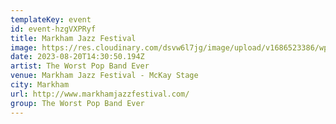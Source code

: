 ```yaml
---
templateKey: event
id: event-hzgVXPRyf
title: Markham Jazz Festival
image: https://res.cloudinary.com/dsvw6l7jg/image/upload/v1686523386/wpbe_i_see_the_light_mxudmc.jpg
date: 2023-08-20T14:30:50.194Z
artist: The Worst Pop Band Ever
venue: Markham Jazz Festival - McKay Stage
city: Markham
url: http://www.markhamjazzfestival.com/
group: The Worst Pop Band Ever
---
```

